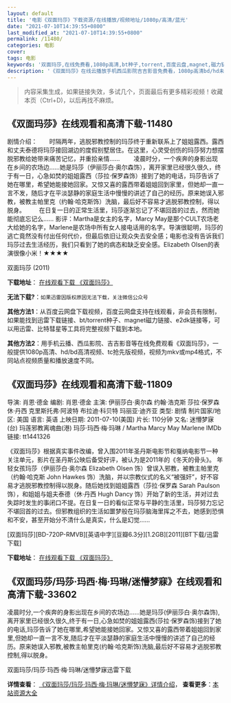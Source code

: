 ```yaml
---
layout: default
title: '电影《双面玛莎》下载资源/在线播放/视频地址/1080p/高清/蓝光'
date: "2021-07-10T14:39:55+0800"
last_modified_at: "2021-07-10T14:39:55+0800"
permalink: /11480/
categories: 电影
cover:
tags: 电影
keywords: '双面玛莎,在线免费看,1080p高清,bt种子,torrent,百度云盘,magnet,磁力链,迅雷下载资源'
description: '《双面玛莎》在线云播放手机西瓜影院吉吉影音免费看，1080p高清bd/hd未删减完整版和tc抢先枪版，mkv/mp4格式，附带bt/torrent种子、magnet/磁力链、百度云盘、网盘资源迅雷下载链接'
---
```


>内容采集生成，如果链接失效，多试几个，页面最后有更多精彩视频！收藏本页（Ctrl+D)，以后再找不麻烦。


## 《双面玛莎》在线观看和高清下载-11480

剧情介绍：　　时隔两年，逃脱邪教控制的玛莎终于重新联系上了姐姐露西。露西和丈夫泰德将玛莎接回湖边的度假别墅居住。在这里，心灵受创伤的玛莎努力想摆脱邪教给她带来痛苦记忆，并重拾亲情…… 　　凌晨时分，一个疾奔的身影出现在乡间的农场边……她是玛莎（伊丽莎白·奥尔森饰），离开家里已经很久很久，终于有一日，心急如焚的姐姐露西（莎拉·保罗森饰）接到了她的电话，玛莎告诉了她在哪里，希望她能接她回家。又惊又喜的露西带着姐姐回到家里，但她却一直一言不发，随后才在平淡瑟静的家庭生活中慢慢的讲述了自己的经历。原来她误入邪教，被教主帕里克（约翰·哈克斯饰）洗脑，最后好不容易才逃脱邪教控制，得以脱身。 　　在日复一日的正常生活里，玛莎逐渐忘记了不堪回首的过去，然而她能彻底忘记么…… 影评：Martha是女主的名字，Marcy May是那个CULT农场老大给她的名字，Marlene是农场中所有女人接电话用的名字。导演很聪明，玛莎的逃亡竟然没有付出任何代价，但最后依旧让观众失去安全感；电影也没有告诉我们玛莎过去生活经历，我们只看到了她的病态和缺乏安全感。Elizabeth Olsen的表演很像小米！★★★★


双面玛莎 (2011)

**下载地址**： [在线观看下载 《双面玛莎》](https://www.btbtdy.me/btdy/dy7678.html) 


**无法下载?**：`如果迅雷因版权原因无法下载，关注微信公众号 `

**其他方法1**：从百度云网盘下载视频，百度云网盘支持在线观看，非会员有限制，如果能找到迅雷下载链接、bt/torrent种子、magnet磁力链接、e2dk链接等，可以用迅雷、比特彗星等工具将完整视频下载到本地。

**其他方法2**：用手机云播、西瓜影院、吉吉影音等在线免费观看《双面玛莎》，一般提供1080p高清、hd/bd高清视频、tc抢先版视频，视频为mkv或mp4格式，不同站点视频质量和播放速度不同。


## 《双面玛莎》在线观看和高清下载-11809

导演: 肖恩·德金 编剧: 肖恩·德金 主演: 伊丽莎白·奥尔森 约翰·浩克斯 莎拉·保罗森 休·丹西 克里斯托弗·阿波特 布拉迪·科贝特 玛丽亚·迪齐亚 类型: 剧情 制片国家/地区: 美国 语言: 英语 上映日期: 2011-07-10(美国) 片长: 110分钟 又名: 迷懵梦寐(台) 玛莲邪教离魂曲(港) 玛莎·玛西·梅·玛琳 / Martha Marcy May Marlene IMDb链接: tt1441326

《双面玛莎》根据真实事件改编，曾入围2011年圣丹斯电影节和戛纳电影节一种关注单元，影片在圣丹斯公映后备受好评，被认为是2011年的《冬天的骨头》。 年轻女孩玛莎（伊丽莎白·奥尔森 Elizabeth Olsen 饰）曾误入邪教，被教主帕里克（约翰·哈克斯 John Hawkes 饰）洗脑，并以宗教仪式的名义“被强奸”，好不容易才逃脱邪教控制得以脱身。随后她找到姐姐露西（莎拉·保罗森 Sarah Paulson 饰），和姐姐与姐夫泰德（休·丹西 Hugh Dancy 饰）开始了新的生活，并对过去失踪时发生的事闭口不提。在日复一日的看似正常与平静的生活里，玛莎努力忘记不堪回首的过去。但邪教组织的生活如噩梦般在玛莎脑海里挥之不去，她感到恐惧和不安，甚至开始分不清什么是真实，什么是幻觉……


[双面玛莎][BD-720P-RMVB][英语中字][豆瓣6.3分][1.2GB][2011][BT下载/迅雷下载]

**下载地址**： [在线观看下载 《双面玛莎》](https://www.btdx8.com/torrent/martha_marcy_may_marlene_2011.html) 


## 《双面玛莎/玛莎·玛西·梅·玛琳/迷懵梦寐》在线观看和高清下载-33602

凌晨时分,一个疾奔的身影出现在乡间的农场边&hellip;…她是玛莎(伊丽莎白·奥尔森饰),离开家里已经很久很久,终于有一日,心急如焚的姐姐露西(莎拉·保罗森饰)接到了她的电话,玛莎告诉了她在哪里,希望她能接她回家。又惊又喜的露西带着姐姐回到家里,但她却一直一言不发,随后才在平淡瑟静的家庭生活中慢慢的讲述了自己的经历。原来她误入邪教,被教主帕里克(约翰·哈克斯饰)洗脑,最后好不容易才逃脱邪教控制,得以脱身。


双面玛莎/玛莎·玛西·梅·玛琳/迷懵梦寐迅雷下载

**详情查看**： [《双面玛莎/玛莎·玛西·梅·玛琳/迷懵梦寐》详情介绍](/movie/33602/)， **查看更多**：[本站资源大全](/movie/t/all/)

